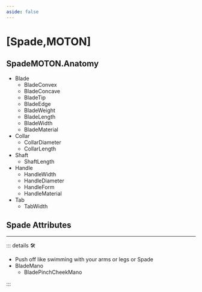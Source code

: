 ```yaml
---
aside: false
---
```

# <py>[Spade,MOTON]</py>

## SpadeMOTON.Anatomy

- Blade
    - BladeConvex
    - BladeConcave
    - BladeTip
    - BladeEdge
    - BladeWeight
    - BladeLength
    - BladeWidth
    - BladeMaterial
- Collar
    - CollarDiameter
    - CollarLength
- Shaft
    - ShaftLength
- Handle
    - HandleWidth
    - HandleDiameter
    - HandleForm
    - HandleMaterial
- Tab
    - TabWidth

## Spade Attributes

---

<!-- =================================================== -->
<!-- =================================================== -->
<!-- =================================================== -->
<!-- =================================================== -->
<!-- =================================================== -->
::: details 🛠

- Push off like swimming with your arms or legs or Spade
- BladeMano
    - BladePinchCheekMano

:::
